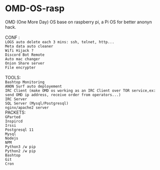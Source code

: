 # OMD-OS-rasp
OMD (One More Day) OS base on raspberry pi, a Pi OS for better anonyn hack.<br>
<br>
CONF : <br>
```LOGS auto delete each 3 mins: ssh, telnet, http...```<br>
```Meta data auto cleaner```<br>
```Wifi Hijack ?```<br>
```Discord Bot Remote```<br>
```Auto mac changer```<br>
```Onion Share server```<br>
```File encrypter```<br>
<br>
TOOLS:<br>
```Bashtop Monitoring```<br>
```ANON Surf auto deployement```<br>
```IRC Client (make OMD os working as an IRC Client over TOR service,ex: send OMD ip address, receive order from operators...)```<br>
```IRC Server```<br>
```SQL Server (Mysql/Postgresql)```<br>
```nginx/apache2 server```<br>
PACKETS: <br>
```GParted```<br>
```Inspircd```<br>
```Irssi```<br>
```Postgresql 11```<br>
```Mysql```<br>
```Nodejs```<br>
```NPM```<br>
```Python3 /w pip```<br>
```Python2 /w pip ```<br>
```Bashtop```<br>
```Git```<br>
```Cron```<br>
``` ```<br>
``` ```<br>
``` ```<br>
``` ```<br>
``` ```<br>
